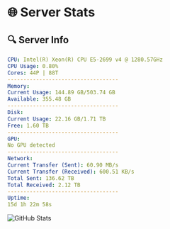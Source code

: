 # 🌐 Server Stats
## 🔍 Server Info
```yaml
CPU: Intel(R) Xeon(R) CPU E5-2699 v4 @ 1280.57GHz
CPU Usage: 0.80%
Cores: 44P | 88T
-----------------------------------
Memory:
Current Usage: 144.89 GB/503.74 GB
Available: 355.48 GB
-----------------------------------
Disk:
Current Usage: 22.16 GB/1.71 TB
Free: 1.60 TB
-----------------------------------
GPU:
No GPU detected
-----------------------------------
Network:
Current Transfer (Sent): 60.90 MB/s
Current Transfer (Received): 600.51 KB/s
Total Sent: 136.62 TB
Total Received: 2.12 TB
-----------------------------------
Uptime:
15d 1h 22m 58s
```
![GitHub Stats](https://img.shields.io/badge/Updated-2025-02-23_00:06:16-blue)